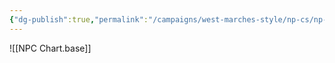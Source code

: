 ```yaml
---
{"dg-publish":true,"permalink":"/campaigns/west-marches-style/np-cs/np-cs/"}
---
```



![[NPC Chart.base]]